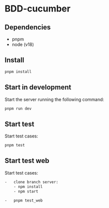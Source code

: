 # BDD-cucumber

## Dependencies

-   pnpm
-   node (v18)

## Install

```sh
pnpm install
```

## Start in development

Start the server running the following command:

```sh
pnpm run dev
```

## Start test

Start test cases:

```sh
pnpm test
```

## Start test web

Start test cases:

```sh
-   clone branch server:
    - npm install
    - npm start

-   pnpm test_web
```

